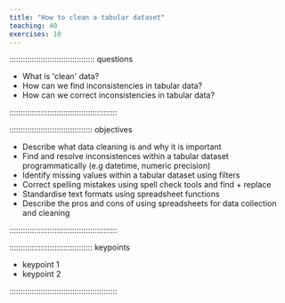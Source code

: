 ```yaml
---
title: "How to clean a tabular dataset"
teaching: 40
exercises: 10
---
```


:::::::::::::::::::::::::::::::::::::: questions 

- What is 'clean' data?
- How can we find inconsistencies in tabular data?
- How can we correct inconsistencies in tabular data?

::::::::::::::::::::::::::::::::::::::::::::::::

::::::::::::::::::::::::::::::::::::: objectives

- Describe what data cleaning is and why it is important
- Find and resolve inconsistences within a tabular dataset programmatically (e.g datetime, numeric precision)
- Identify missing values within a tabular dataset using filters
- Correct spelling mistakes using spell check tools and find + replace
- Standardise text formats using spreadsheet functions
- Describe the pros and cons of using spreadsheets for data collection and cleaning

::::::::::::::::::::::::::::::::::::::::::::::::



::::::::::::::::::::::::::::::::::::: keypoints 

- keypoint 1
- keypoint 2

::::::::::::::::::::::::::::::::::::::::::::::::
